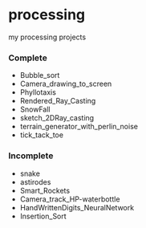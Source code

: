 # processing
my processing projects

<h3>Complete</h3>
<ul>
  <li class=complete>Bubble_sort</li>
  <li class=complete>Camera_drawing_to_screen</li>
  <li class=complete>Phyllotaxis</li>
  <li class=complete>Rendered_Ray_Casting</li>
  <li class=complete>SnowFall</li>
  <li class=complete>sketch_2DRay_casting</li>
  <li class=complete>terrain_generator_with_perlin_noise</li>
  <li class=complete>tick_tack_toe</li>
</ul>
<h3>Incomplete</h3>
<ul>
  <li class=incomplete>snake</li>
  <li class=incomplete>astirodes</li>
  <li class=incomplete>Smart_Rockets</li>
  <li class=incomplete>Camera_track_HP-waterbottle</li>
  <li class=incomplete>HandWrittenDigits_NeuralNetwork</li>
  <li class=incomplete>Insertion_Sort</li>
</ul>
